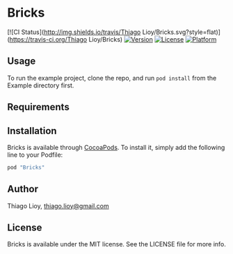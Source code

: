 # Bricks

[![CI Status](http://img.shields.io/travis/Thiago Lioy/Bricks.svg?style=flat)](https://travis-ci.org/Thiago Lioy/Bricks)
[![Version](https://img.shields.io/cocoapods/v/Bricks.svg?style=flat)](http://cocoapods.org/pods/Bricks)
[![License](https://img.shields.io/cocoapods/l/Bricks.svg?style=flat)](http://cocoapods.org/pods/Bricks)
[![Platform](https://img.shields.io/cocoapods/p/Bricks.svg?style=flat)](http://cocoapods.org/pods/Bricks)

## Usage

To run the example project, clone the repo, and run `pod install` from the Example directory first.

## Requirements

## Installation

Bricks is available through [CocoaPods](http://cocoapods.org). To install
it, simply add the following line to your Podfile:

```ruby
pod "Bricks"
```

## Author

Thiago Lioy, thiago.lioy@gmail.com

## License

Bricks is available under the MIT license. See the LICENSE file for more info.
